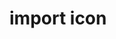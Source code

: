 # import icon

<link rel="stylesheet" href="/assets/icon/fontawesome-free-6.6.0-web/fontawesome-free-6.6.0-web/css/all.min.css">

